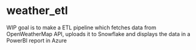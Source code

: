 # weather_etl
WIP goal is to make a ETL pipeline which fetches data from OpenWeatherMap API, uploads it to Snowflake and displays the data in a PowerBI report in Azure
